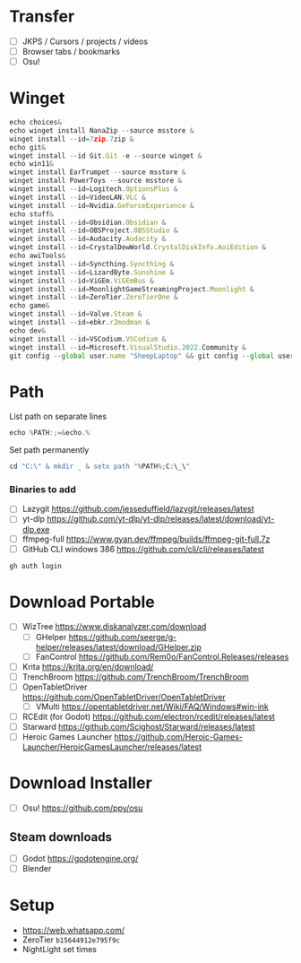 # Transfer
- [ ] JKPS / Cursors / projects / videos
- [ ] Browser tabs / bookmarks
- [ ] Osu!
# Winget
```js
echo choices&
echo winget install NanaZip --source msstore &
winget install --id=7zip.7zip &
echo git&
winget install --id Git.Git -e --source winget &
echo win11&
winget install EarTrumpet --source msstore &
winget install PowerToys --source msstore &
winget install --id=Logitech.OptionsPlus &
winget install --id=VideoLAN.VLC &
winget install --id=Nvidia.GeForceExperience &
echo stuff&
winget install --id=Obsidian.Obsidian &
winget install --id=OBSProject.OBSStudio &
winget install --id=Audacity.Audacity &
winget install --id=CrystalDewWorld.CrystalDiskInfo.AoiEdition &
echo awiTools&
winget install --id=Syncthing.Syncthing &
winget install --id=LizardByte.Sunshine &
winget install --id=ViGEm.ViGEmBus &
winget install --id=MoonlightGameStreamingProject.Moonlight &
winget install --id=ZeroTier.ZeroTierOne &
echo game&
winget install --id=Valve.Steam &
winget install --id=ebkr.r2modman &
echo dev&
winget install --id=VSCodium.VSCodium &
winget install --id=Microsoft.VisualStudio.2022.Community &
git config --global user.name "SheepLaptop" && git config --global user.email "6646514+SheepCommander@users.noreply.github.com"
```
# Path
List path on separate lines
```cpp
echo %PATH:;=&echo.%
```
Set path permanently
```cpp
cd "C:\" & mkdir _ & setx path "%PATH%;C:\_\"
```
### Binaries to add
- [ ] Lazygit https://github.com/jesseduffield/lazygit/releases/latest
- [ ] yt-dlp https://github.com/yt-dlp/yt-dlp/releases/latest/download/yt-dlp.exe
- [ ] ffmpeg-full https://www.gyan.dev/ffmpeg/builds/ffmpeg-git-full.7z
- [ ] GitHub CLI windows 386 https://github.com/cli/cli/releases/latest
```js
gh auth login
```
# Download Portable
- [ ] WizTree https://www.diskanalyzer.com/download
	- [ ] GHelper https://github.com/seerge/g-helper/releases/latest/download/GHelper.zip
	- [ ] FanControl https://github.com/Rem0o/FanControl.Releases/releases
- [ ] Krita https://krita.org/en/download/
- [ ] TrenchBroom https://github.com/TrenchBroom/TrenchBroom
- [ ] OpenTabletDriver https://github.com/OpenTabletDriver/OpenTabletDriver
	- [ ] VMulti https://opentabletdriver.net/Wiki/FAQ/Windows#win-ink
- [ ] RCEdit (for Godot) https://github.com/electron/rcedit/releases/latest
- [ ] Starward https://github.com/Scighost/Starward/releases/latest
- [ ] Heroic Games Launcher https://github.com/Heroic-Games-Launcher/HeroicGamesLauncher/releases/latest
# Download Installer
- [ ] Osu! https://github.com/ppy/osu
## Steam downloads
- [ ] Godot https://godotengine.org/
- [ ] Blender
# Setup
- https://web.whatsapp.com/
- ZeroTier `b15644912e795f9c`
- NightLight set times